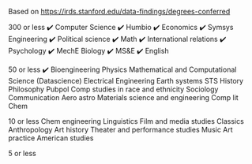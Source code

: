 Based on https://irds.stanford.edu/data-findings/degrees-conferred

300 or less
✔️ Computer Science
✔️ Humbio
✔️ Economics
✔️ Symsys
Engineering
✔️ Political science
✔️ Math
✔️ International relations
✔️ Psychology
✔️ MechE
Biology
✔️ MS&E
✔️ English

50 or less
✔️ Bioengineering
Physics
Mathematical and Computational Science (Datascience)
Electrical Engineering
Earth systems
STS
History
Philosophy
Pubpol
Comp studies in race and ethnicity
Sociology
Communication
Aero astro
Materials science and engineering
Comp lit
Chem

10 or less
Chem engineering
Linguistics
Film and media studies
Classics
Anthropology
Art history
Theater and performance studies
Music
Art practice
American studies

5 or less
